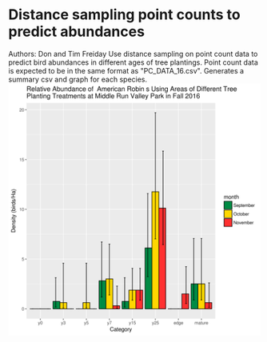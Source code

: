 # Distance sampling point counts to predict abundances
Authors: Don and Tim Freiday
Use distance sampling on point count data to predict bird abundances in different ages of tree plantings. Point count data is expected to be in the same format as "PC_DATA_16.csv". Generates a summary csv and graph for each species.
![AMRO Graph](https://github.com/donfreiday/AMRO/blob/dev/images/AMRO.png)
